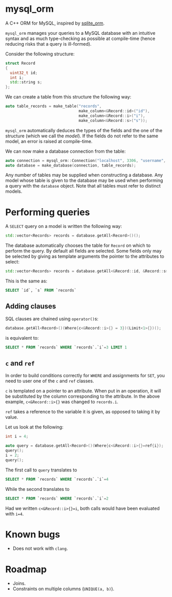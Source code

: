 # mysql_orm
A C++ ORM for MySQL, inspired by [sqlite_orm](https://github.com/fnc12/sqlite_orm).

`mysql_orm` manages your queries to a MySQL database with an intuitive syntax and as much type-checking as possible at compile-time (hence reducing risks that a query is ill-formed).

Consider the following structure:

```cpp
struct Record
{
  uint32_t id;
  int i;
  std::string s;
};
```

We can create a table from this structure the following way:

```cpp
auto table_records = make_table("records",
                                make_column<&Record::id>("id"),
                                make_column<&Record::i>("i"),
                                make_column<&Record::s>("s"));
```

`mysql_orm` automatically deduces the types of the fields and the one of the structure (which we call the _model_).
If the fields do not refer to the same model, an error is raised at compile-time.

We can now make a database connection from the table:

```cpp
auto connection = mysql_orm::Connection("localhost", 3306, "username", "password", "database");
auto database = make_database(connection, table_records);
```

Any number of tables may be supplied when constructing a database.
Any model whose table is given to the database may be used when performing a query with the `database` object.
Note that all tables must refer to distinct models.

# Performing queries

A `SELECT` query on a model is written the following way:

```cpp
std::vector<Records> records = database.getAll<Record>()();
```

The database automatically chooses the table for `Record` on which to perform the query.
By default all fields are selected.
Some fields only may be selected by giving as template arguments the pointer to the attributes to select:

```cpp
std::vector<Records> records = database.getAll<&Record::id, &Record::s>()();
```

This is the same as:

```sql
SELECT `id`, `s` FROM `records`
```

## Adding clauses
SQL clauses are chained using `operator()`s:

```cpp
database.getAll<Record>()(Where{c<&Record::i>{} = 3})(Limit<1>{})();
```

is equivalent to:

```sql
SELECT * FROM `records` WHERE `records`.`i`=3 LIMIT 1
```

## `c` and `ref`
In order to build conditions correctly for `WHERE` and assignments for `SET`, you need to user one of the `c` and `ref` classes.

`c` is templated on a pointer to an attribute.
When put in an operation, it will be substituted by the column corresponding to the attribute.
In the above example, `c<&Record::i>{}` was changed to `records.i`.

`ref` takes a reference to the variable it is given, as opposed to taking it by value.

Let us look at the following:

```cpp
int i = 4;

auto query = database.getAll<Record>()(Where{c<&Record::i>{}=ref{i});
query();
i = 2;
query();
```

The first call to `query` translates to
```sql
SELECT * FROM `records` WHERE `records`.`i`=4
```

While the second translates to
```sql
SELECT * FROM `records` WHERE `records`.`i`=2
```

Had we written `c<&Record::i>{}=i`, both calls would have been evaluated with `i=4`.

# Known bugs
 * Does not work with `clang`.

# Roadmap
 * Joins.
 * Constraints on multiple columns (`UNIQUE(a, b)`).
